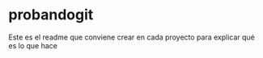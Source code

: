 # probandogit
Este es el readme que conviene crear en cada proyecto para explicar qué es lo que hace
